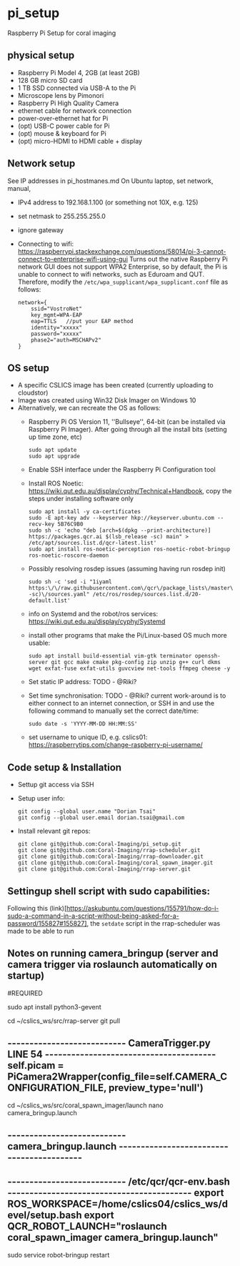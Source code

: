 # pi_setup

Raspberry Pi Setup for coral imaging

## physical setup

- Raspberry Pi Model 4, 2GB (at least 2GB)
- 128 GB micro SD card
- 1 TB SSD connected via USB-A to the Pi
- Microscope lens by Pimonori
- Raspberry Pi High Quality Camera
- ethernet cable for network connection
- power-over-ethernet hat for Pi
- (opt) USB-C power cable for Pi
- (opt) mouse & keyboard for Pi
- (opt) micro-HDMI to HDMI cable + display 

## Network setup

See IP addresses in pi_hostmanes.md
On Ubuntu laptop, set network, manual, 
- IPv4 address to 192.168.1.100 (or something not 10X, e.g. 125)
- set netmask to 255.255.255.0
- ignore gateway

- Connecting to wifi: https://raspberrypi.stackexchange.com/questions/58014/pi-3-cannot-connect-to-enterprise-wifi-using-gui
Turns out the native Raspberry Pi network GUI does not support WPA2 Enterprise, so by default, the Pi is unable to connect to wifi networks, such as Eduroam and QUT. Therefore, modify the `/etc/wpa_supplicant/wpa_supplicant.conf` file as follows:

      network={
          ssid="VostroNet"
          key_mgmt=WPA-EAP
          eap=TTLS   //put your EAP method
          identity="xxxxx"
          password="xxxxx"
          phase2="auth=MSCHAPv2"
      }

## OS setup

- A specific CSLICS image has been created (currently uploading to cloudstor)
- Image was created using Win32 Disk Imager on Windows 10
- Alternatively, we can recreate the OS as follows:
  - Raspberry Pi OS Version 11, ''Bullseye'', 64-bit (can be installed via Raspberry Pi Imager). After going through all the install bits (setting up time zone, etc)
  
        sudo apt update
        sudo apt upgrade

  - Enable SSH interface under the Raspberry Pi Configuration tool
  - Install ROS Noetic: https://wiki.qut.edu.au/display/cyphy/Technical+Handbook, copy the steps under installing software only
  
        sudo apt install -y ca-certificates
        sudo -E apt-key adv --keyserver hkp://keyserver.ubuntu.com --recv-key 5B76C9B0
        sudo sh -c 'echo "deb [arch=$(dpkg --print-architecture)] https://packages.qcr.ai $(lsb_release -sc) main" > /etc/apt/sources.list.d/qcr-latest.list'
        sudo apt install ros-noetic-perception ros-noetic-robot-bringup ros-noetic-roscore-daemon
        
  - Possibly resolving rosdep issues (assuming having run rosdep init)
 
        sudo sh -c 'sed -i "1iyaml https:\/\/raw.githubusercontent.com\/qcr\/package_lists\/master\/$(lsb_release -sc)\/sources.yaml" /etc/ros/rosdep/sources.list.d/20-default.list'

  - info on Systemd and the robot/ros services: https://wiki.qut.edu.au/display/cyphy/Systemd
  - install other programs that make the Pi/Linux-based OS much more usable:
        
        sudo apt install build-essential vim-gtk terminator openssh-server git gcc make cmake pkg-config zip unzip g++ curl dkms wget exfat-fuse exfat-utils guvcview net-tools ffmpeg cheese -y    
        
  - Set static IP address: TODO - @Riki?
  - Set time synchronisation: TODO - @Riki? current work-around is to either connect to an internet connection, or SSH in and use the following command to manually set the correct date/time:
 
        sudo date -s 'YYYY-MM-DD HH:MM:SS'
        
  - set username to unique ID, e.g. cslics01: https://raspberrytips.com/change-raspberry-pi-username/   
 
## Code setup & Installation

  - Settup git access via SSH
  - Setup user info:
 
        git config --global user.name "Dorian Tsai"
        git config --global user.email dorian.tsai@gmail.com
        
  - Install relevant git repos:
  
        git clone git@github.com:Coral-Imaging/pi_setup.git
        git clone git@github.com:Coral-Imaging/rrap-scheduler.git
        git clone git@github.com:Coral-Imaging/rrap-downloader.git
        git clone git@github.com:Coral-Imaging/coral_spawn_imager.git
        git clone git@github.com:Coral-Imaging/rrap-server.git
        

## Settingup shell script with sudo capabilities:

Following this (link)[https://askubuntu.com/questions/155791/how-do-i-sudo-a-command-in-a-script-without-being-asked-for-a-password/155827#155827], the `setdate` script in the rrap-scheduler was made to be able to run

## Notes on running camera_bringup (server and camera trigger via roslaunch automatically on startup)

#REQUIRED
 
sudo apt install python3-gevent
 
cd ~/cslics_ws/src/rrap-server
git pull
 
--------------------------- CameraTrigger.py LINE 54 ---------------------------------------
self.picam = PiCamera2Wrapper(config_file=self.CAMERA_CONFIGURATION_FILE, preview_type='null')
--------------------------------------------------------------------------------------------
 
cd ~/cslics_ws/src/coral_spawn_imager/launch
nano camera_bringup.launch
 
--------------------------- camera_bringup.launch ------------------------------------------
<launch>
<node pkg="coral_spawn_imager" type="CameraTrigger.py" name="camera_trigger" />
<node pkg="rrap_server" type="app" name="rrap_server" />
</launch>
--------------------------------------------------------------------------------------------
 
--------------------------- /etc/qcr/qcr-env.bash ------------------------------------------
export ROS_WORKSPACE=/home/cslics04/cslics_ws/devel/setup.bash
export QCR_ROBOT_LAUNCH="roslaunch coral_spawn_imager camera_bringup.launch"
--------------------------------------------------------------------------------------------
 
sudo service robot-bringup restart
